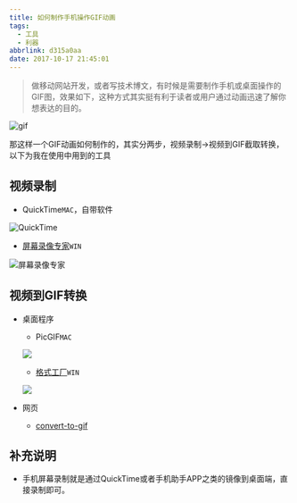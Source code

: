 ```yaml
---
title: 如何制作手机操作GIF动画
tags:
  - 工具
  - 利器
abbrlink: d315a0aa
date: 2017-10-17 21:45:01
---
```

> 做移动网站开发，或者写技术博文，有时候是需要制作手机或桌面操作的GIF图，效果如下，这种方式其实挺有利于读者或用户通过动画迅速了解你想表达的目的。

![gif](//static.1991421.cn/wakatime-oauth.gif)

那这样一个GIF动画如何制作的，其实分两步，视频录制->视频到GIF截取转换，以下为我在使用中用到的工具

## 视频录制
+ QuickTime`MAC`，自带软件

![QuickTime](//static.1991421.cn/blog/2017-10-17-135412.jpg)

+ [屏幕录像专家](http://www.tlxsoft.com/index1.htm)`WIN`

![屏幕录像专家](//static.1991421.cn/blog/2017-10-17-150355.jpg)

## 视频到GIF转换

+ 桌面程序
    - PicGIF`MAC`
    
    ![](//static.1991421.cn/blog/2017-10-17-135630.jpg)
    
    - [格式工厂](http://www.pcfreetime.com/formatfactory/CN/index.html)`WIN`
    
    ![](//static.1991421.cn/blog/2017-10-17-135933.jpg)
    
+ 网页
   - [convert-to-gif](https://image.online-convert.com/convert-to-gif)
   

## 补充说明

+ 手机屏幕录制就是通过QuickTime或者手机助手APP之类的镜像到桌面端，直接录制即可。
